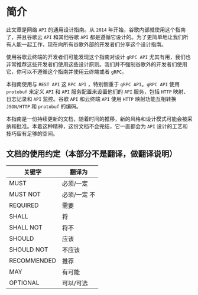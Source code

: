 # 简介

此文章是网络 `API` 的通用设计指南。从 `2014` 年开始，谷歌内部就使用这个指南了，并且谷歌云 `API` 和其他谷歌 `API` 都是遵循它设计的。为了更简单地让我们所有人能一起工作，现在向所有谷歌外部的开发者们分享这个设计指南。

使用谷歌云终端的开发者们可能发现这个指南对设计 `gRPC API` 尤其有用，我们也非常推荐这些开发者们使用这些设计原则。我们并不强制谷歌外的开发者们使用它，你可以不遵循这个指南并使用云终端或者 `gRPC`。

本指南使用与 `REST API` 这 `RPC API` ，特别侧重于 `gRPC API`。`gRPC API` 使用 `protobuf` 来定义 `API` 和 `API` 服务配置来设置他们的 `API` 服务，包括 `HTTP` 映射、日志记录和 `API` 监控。谷歌 `API` 和云终端 `API` 使用 `HTTP` 映射功能互相转换 `JSON/HTTP` 和 `protobuf` 的编码。

本指南是一份持续更新的文档，随着时间的推移，新的风格和设计模式可能会被采纳和批准。本着这种精神，这份文档不会完结，它一直都会为 `API` 设计的工艺和技巧留有足够的空间。

## 文档的使用约定（本部分不是翻译，做翻译说明）
关键字 | 翻译为
---|---
MUST | 必须/一定
MUST NOT | 必须/一定 不
REQUIRED | 需要
SHALL | 将
SHALL NOT | 将不
SHOULD | 应该
SHOULD NOT | 不应该
RECOMMENDED | 推荐
MAY | 有可能
OPTIONAL | 可以/可选 
